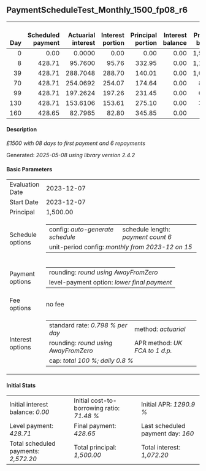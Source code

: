 <h2>PaymentScheduleTest_Monthly_1500_fp08_r6</h2>
<table>
    <thead style="vertical-align: bottom;">
        <th style="text-align: right;">Day</th>
        <th style="text-align: right;">Scheduled payment</th>
        <th style="text-align: right;">Actuarial interest</th>
        <th style="text-align: right;">Interest portion</th>
        <th style="text-align: right;">Principal portion</th>
        <th style="text-align: right;">Interest balance</th>
        <th style="text-align: right;">Principal balance</th>
        <th style="text-align: right;">Total actuarial interest</th>
        <th style="text-align: right;">Total interest</th>
        <th style="text-align: right;">Total principal</th>
    </thead>
    <tr style="text-align: right;">
        <td class="ci00">0</td>
        <td class="ci01" style="white-space: nowrap;">0.00</td>
        <td class="ci02">0.0000</td>
        <td class="ci03">0.00</td>
        <td class="ci04">0.00</td>
        <td class="ci05">0.00</td>
        <td class="ci06">1,500.00</td>
        <td class="ci07">0.0000</td>
        <td class="ci08">0.00</td>
        <td class="ci09">0.00</td>
    </tr>
    <tr style="text-align: right;">
        <td class="ci00">8</td>
        <td class="ci01" style="white-space: nowrap;">428.71</td>
        <td class="ci02">95.7600</td>
        <td class="ci03">95.76</td>
        <td class="ci04">332.95</td>
        <td class="ci05">0.00</td>
        <td class="ci06">1,167.05</td>
        <td class="ci07">95.7600</td>
        <td class="ci08">95.76</td>
        <td class="ci09">332.95</td>
    </tr>
    <tr style="text-align: right;">
        <td class="ci00">39</td>
        <td class="ci01" style="white-space: nowrap;">428.71</td>
        <td class="ci02">288.7048</td>
        <td class="ci03">288.70</td>
        <td class="ci04">140.01</td>
        <td class="ci05">0.00</td>
        <td class="ci06">1,027.04</td>
        <td class="ci07">384.4648</td>
        <td class="ci08">384.46</td>
        <td class="ci09">472.96</td>
    </tr>
    <tr style="text-align: right;">
        <td class="ci00">70</td>
        <td class="ci01" style="white-space: nowrap;">428.71</td>
        <td class="ci02">254.0692</td>
        <td class="ci03">254.07</td>
        <td class="ci04">174.64</td>
        <td class="ci05">0.00</td>
        <td class="ci06">852.40</td>
        <td class="ci07">638.5340</td>
        <td class="ci08">638.53</td>
        <td class="ci09">647.60</td>
    </tr>
    <tr style="text-align: right;">
        <td class="ci00">99</td>
        <td class="ci01" style="white-space: nowrap;">428.71</td>
        <td class="ci02">197.2624</td>
        <td class="ci03">197.26</td>
        <td class="ci04">231.45</td>
        <td class="ci05">0.00</td>
        <td class="ci06">620.95</td>
        <td class="ci07">835.7964</td>
        <td class="ci08">835.79</td>
        <td class="ci09">879.05</td>
    </tr>
    <tr style="text-align: right;">
        <td class="ci00">130</td>
        <td class="ci01" style="white-space: nowrap;">428.71</td>
        <td class="ci02">153.6106</td>
        <td class="ci03">153.61</td>
        <td class="ci04">275.10</td>
        <td class="ci05">0.00</td>
        <td class="ci06">345.85</td>
        <td class="ci07">989.4070</td>
        <td class="ci08">989.40</td>
        <td class="ci09">1,154.15</td>
    </tr>
    <tr style="text-align: right;">
        <td class="ci00">160</td>
        <td class="ci01" style="white-space: nowrap;">428.65</td>
        <td class="ci02">82.7965</td>
        <td class="ci03">82.80</td>
        <td class="ci04">345.85</td>
        <td class="ci05">0.00</td>
        <td class="ci06">0.00</td>
        <td class="ci07">1,072.2035</td>
        <td class="ci08">1,072.20</td>
        <td class="ci09">1,500.00</td>
    </tr>
</table>
<h4>Description</h4>
<p><i>£1500 with 08 days to first payment and 6 repayments</i></p>
<p>Generated: <i>2025-05-08 using library version 2.4.2</i></p>
<h4>Basic Parameters</h4>
<table>
    <tr>
        <td>Evaluation Date</td>
        <td>2023-12-07</td>
    </tr>
    <tr>
        <td>Start Date</td>
        <td>2023-12-07</td>
    </tr>
    <tr>
        <td>Principal</td>
        <td>1,500.00</td>
    </tr>
    <tr>
        <td>Schedule options</td>
        <td>
            <table>
                <tr>
                    <td>config: <i>auto-generate schedule</i></td>
                    <td>schedule length: <i><i>payment count</i> 6</i></td>
                </tr>
                <tr>
                    <td colspan="2" style="white-space: nowrap;">unit-period config: <i>monthly from 2023-12 on 15</i></td>
                </tr>
            </table>
        </td>
    </tr>
    <tr>
        <td>Payment options</td>
        <td>
            <table>
                <tr>
                    <td>rounding: <i>round using AwayFromZero</i></td>
                </tr>
                <tr>
                    <td>level-payment option: <i>lower&nbsp;final&nbsp;payment</i></td>
                </tr>
            </table>
        </td>
    </tr>
    <tr>
        <td>Fee options</td>
        <td>no fee
        </td>
    </tr>
    <tr>
        <td>Interest options</td>
        <td>
            <table>
                <tr>
                    <td>standard rate: <i>0.798 % per day</i></td>
                    <td>method: <i>actuarial</i></td>
                </tr>
                <tr>
                    <td>rounding: <i>round using AwayFromZero</i></td>
                    <td>APR method: <i>UK FCA to 1 d.p.</i></td>
                </tr>
                <tr>
                    <td colspan="2">cap: <i>total 100 %; daily 0.8 %</td>
                </tr>
            </table>
        </td>
    </tr>
</table>
<h4>Initial Stats</h4>
<table>
    <tr>
        <td>Initial interest balance: <i>0.00</i></td>
        <td>Initial cost-to-borrowing ratio: <i>71.48 %</i></td>
        <td>Initial APR: <i>1290.9 %</i></td>
    </tr>
    <tr>
        <td>Level payment: <i>428.71</i></td>
        <td>Final payment: <i>428.65</i></td>
        <td>Last scheduled payment day: <i>160</i></td>
    </tr>
    <tr>
        <td>Total scheduled payments: <i>2,572.20</i></td>
        <td>Total principal: <i>1,500.00</i></td>
        <td>Total interest: <i>1,072.20</i></td>
    </tr>
</table>